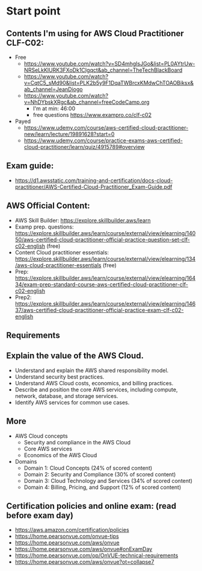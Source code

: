 # Start point

## Contents I'm using for AWS Cloud Practitioner CLF-C02:

- Free
  - https://www.youtube.com/watch?v=SD4mhgIsJGo&list=PL0AYtrUw-NRSeLkKIURK3FXoDk1CIgqct&ab_channel=TheTechBlackBoard
  - https://www.youtube.com/watch?v=CqtC5_sMd90&list=PLK2b5y9F1DqaTWBrcxKMdwChTOAOBiksx&ab_channel=JeanDiogo
  - https://www.youtube.com/watch?v=NhDYbskXRgc&ab_channel=freeCodeCamp.org
    - I'm at min: 46:00
    - free questions https://www.exampro.co/clf-c02
- Payed
  - https://www.udemy.com/course/aws-certified-cloud-practitioner-new/learn/lecture/19891628?start=0
  - https://www.udemy.com/course/practice-exams-aws-certified-cloud-practitioner/learn/quiz/4915789#overview

## Exam guide:

- https://d1.awsstatic.com/training-and-certification/docs-cloud-practitioner/AWS-Certified-Cloud-Practitioner_Exam-Guide.pdf

## AWS Official Content:

- AWS Skill Builder: https://explore.skillbuilder.aws/learn
- Examp prep. questions: https://explore.skillbuilder.aws/learn/course/external/view/elearning/14050/aws-certified-cloud-practitioner-official-practice-question-set-clf-c02-english (free)
- Content Cloud practitioner essentials: https://explore.skillbuilder.aws/learn/course/external/view/elearning/134/aws-cloud-practitioner-essentials (free)
- Prep: https://explore.skillbuilder.aws/learn/course/external/view/elearning/16434/exam-prep-standard-course-aws-certified-cloud-practitioner-clf-c02-english
- Prep2: https://explore.skillbuilder.aws/learn/course/external/view/elearning/14637/aws-certified-cloud-practitioner-official-practice-exam-clf-c02-english

## Requirements

## Explain the value of the AWS Cloud.

- Understand and explain the AWS shared responsibility model.
- Understand security best practices.
- Understand AWS Cloud costs, economics, and billing practices.
- Describe and position the core AWS services, including compute, network,
  database, and storage services.
- Identify AWS services for common use cases.

## More

- AWS Cloud concepts
  - Security and compliance in the AWS Cloud
  - Core AWS services
  - Economics of the AWS Cloud
- Domains
  - Domain 1: Cloud Concepts (24% of scored content)
  - Domain 2: Security and Compliance (30% of scored content)
  - Domain 3: Cloud Technology and Services (34% of scored content)
  - Domain 4: Billing, Pricing, and Support (12% of scored content)

## Certification policies and online exam: (read before exam day)

- https://aws.amazon.com/certification/policies
- https://home.pearsonvue.com/onvue-tips
- https://home.pearsonvue.com/aws/onvue
- https://home.pearsonvue.com/aws/onvue#onExamDay
- https://home.pearsonvue.com/op/OnVUE-technical-requirements
- https://home.pearsonvue.com/aws/onvue?ot=collapse7
